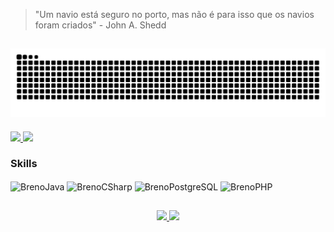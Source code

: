 > "Um navio está seguro no porto, mas não é para isso que os navios foram criados" - John A. Shedd

<div>

   ![Snake animation](https://github.com/brenoASantana/brenoASantana/blob/output/github-contribution-grid-snake.svg)
-------------------------------------------------------------------------------------------------------------------
  
  <a href="https://www.linkedin.com/in/breno-santana-a2242824a/" target="_blank">
  <img src="https://img.shields.io/badge/-LinkedIn-%230077B5?style=for-the-badge&logo=linkedin&logoColor=white" target="_blank">
  </a>
    <a href="mailto:contatobrenosantana@outlook.com" target="_blank">
    <img src="https://img.shields.io/badge/Microsoft_Outlook-0078D4?style=for-the-badge&logo=microsoft-outlook&logoColor=white" target="_blank">
    </a><br>
   
</div>

 <div style="display: inline_block">
  
### Skills

  <img align="center" alt="BrenoJava" height="30" width="40" src="https://cdn.jsdelivr.net/gh/devicons/devicon/icons/java/java-original.svg">
  
  <img align="center" alt="BrenoCSharp" height="30" width="40" src="https://cdn.jsdelivr.net/gh/devicons/devicon/icons/csharp/csharp-original.svg">
  
  <img align="center" alt="BrenoPostgreSQL" height="30" width="40" src="https://cdn.jsdelivr.net/gh/devicons/devicon/icons/postgresql/postgresql-original.svg">
   
  <img align="center" alt="BrenoPHP" height="30" width="40" src="https://cdn.jsdelivr.net/gh/devicons/devicon/icons/php/php-plain.svg">

</div>

##

<div align="center">
  <a href="https://github.com/brenoASantana">
  <img height="180em" src="https://github-readme-stats.vercel.app/api?username=brenoASantana&show_icons=true&theme=algolia&include_all_commits=true&ount_private=true"/>
  <img height="180em" src="https://github-readme-stats.vercel.app/api/top-langs/?username=brenoASantana&layout=compact&langs_count=7&theme=algolia"/>
</div>

